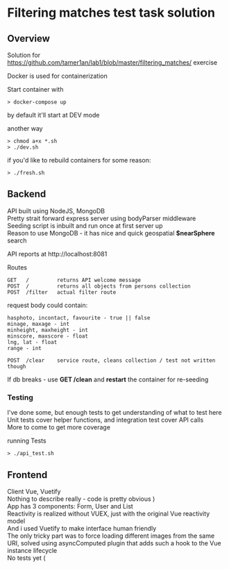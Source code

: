 # Filtering matches test task solution

## Overview

Solution for https://github.com/tamer1an/lab1/blob/master/filtering_matches/ exercise

Docker is used for containerization

Start container with
```
> docker-compose up
```
by default it'll start at DEV mode

another way
```
> chmod a+x *.sh
> ./dev.sh
```
if you'd like to rebuild containers for some reason:
```
> ./fresh.sh
```

## Backend

API built using NodeJS, MongoDB\
Pretty strait forward express server using bodyParser middleware\
Seeding script is inbuilt and run once at first server up\
Reason to use MongoDB - it has nice and quick geospatial **$nearSphere** search

API reports at http://localhost:8081

Routes
```
GET   /         returns API welcome message
POST  /         returns all objects from persons collection
POST  /filter   actual filter route
```
request body could contain:
```
hasphoto, incontact, favourite - true || false
minage, maxage - int
minheight, maxheight - int
minscore, maxscore - float
lng, lat - float
range - int
```

```
POST  /clear    service route, cleans collection / test not written though
```

If db breaks - use **GET /clean** and **restart** the container for re-seeding

### Testing

I've done some, but enough tests to get understanding of what to test here\
Unit tests cover helper functions, and integration test cover API calls\
More to come to get more coverage

running Tests
```
> ./api_test.sh
```

## Frontend

Client Vue, Vuetify\
Nothing to describe really - code is pretty obvious )\
App has 3 components: Form, User and List\
Reactivity is realized without VUEX, just with the original Vue reactivity model\
And i used Vuetify to make interface human friendly\
The only tricky part was to force loading different images from the same URI, solved using asyncComputed plugin that adds such a hook to the Vue instance lifecycle\
No tests yet (
